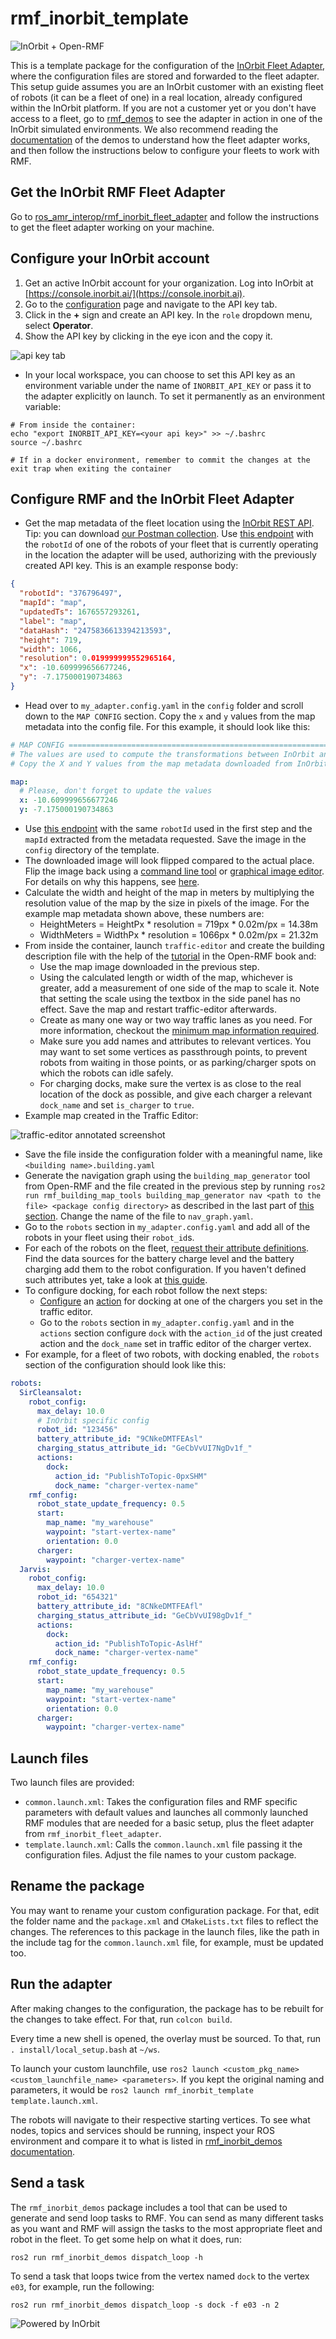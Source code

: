 # rmf_inorbit_template

![InOrbit + Open-RMF](assets/open%20rmf%20inorbit%20github%20header%20narrow%202.png)

This is a template package for the configuration of the [InOrbit Fleet Adapter](https://github.com/inorbit-ai/ros_amr_interop/tree/humble-devel/rmf_inorbit_fleet_adapter), where the configuration files are stored and forwarded to the fleet adapter.
This setup guide assumes you are an InOrbit customer with an existing fleet of robots (it can be a fleet of one) in a real location, already configured within the InOrbit platform. If you are not a customer yet or you don't have access to a fleet, go to [rmf_demos](https://github.com/inorbit-ai/rmf_inorbit_examples/tree/main/rmf_inorbit_demos) to see the adapter in action in one of the InOrbit simulated environments. We also recommend reading the [documentation](https://github.com/inorbit-ai/rmf_inorbit_examples/tree/main/rmf_inorbit_demos/README.md) of the demos to understand how the fleet adapter works, and then follow the instructions below to configure your fleets to work with RMF.

## Get the InOrbit RMF Fleet Adapter

Go to [ros_amr_interop/rmf_inorbit_fleet_adapter](https://github.com/inorbit-ai/ros_amr_interop/tree/humble-devel/rmf_inorbit_fleet_adapter) and follow the instructions to get the fleet adapter working on your machine.

## Configure your InOrbit account

1. Get an active InOrbit account for your organization. Log into InOrbit at [https://console.inorbit.ai/](https://console.inorbit.ai).
2. Go to the [configuration](https://console.inorbit.ai/configuration) page and navigate to the API key tab.
3. Click in the **+** sign and create an API key. In the `role` dropdown menu, select **Operator**.
4. Show the API key by clicking in the eye icon and the copy it.

![api key tab](assets/api%20key.png)

- In your local workspace, you can choose to set this API key as an environment variable under the name of `INORBIT_API_KEY` or pass it to the adapter explicitly on launch. To set it permanently as an environment variable:

```
# From inside the container:
echo "export INORBIT_API_KEY=<your api key>" >> ~/.bashrc
source ~/.bashrc

# If in a docker environment, remember to commit the changes at the exit trap when exiting the container
```

## Configure RMF and the InOrbit Fleet Adapter

- Get the map metadata of the fleet location using the [InOrbit REST API](https://api.inorbit.ai/docs/index.html). Tip: you can download [our Postman collection](https://api.inorbit.ai/docs/index.html#tag/Postman). Use [this endpoint](https://api.inorbit.ai/docs/index.html#operation/getCurrentMap) with the `robotId` of one of the robots of your fleet that is currently operating in the location the adapter will be used, authorizing with the previously created API key. This is an example response body:

```json
{
  "robotId": "376796497",
  "mapId": "map",
  "updatedTs": 1676557293261,
  "label": "map",
  "dataHash": "2475836613394213593",
  "height": 719,
  "width": 1066,
  "resolution": 0.019999999552965164,
  "x": -10.609999656677246,
  "y": -7.175000190734863
}
```

- Head over to `my_adapter.config.yaml` in the `config` folder and scroll down to the `MAP CONFIG` section. Copy the `x` and `y` values from the map metadata into the config file. For this example, it should look like this:

```yaml
# MAP CONFIG ===================================================================
# The values are used to compute the transformations between InOrbit and RMF coordinate systems
# Copy the X and Y values from the map metadata downloaded from InOrbit

map:
  # Please, don't forget to update the values
  x: -10.609999656677246
  y: -7.175000190734863
```

- Use [this endpoint](https://api.inorbit.ai/docs/index.html#operation/downloadMap) with the same `robotId` used in the first step and the `mapId` extracted from the metadata requested. Save the image in the `config` directory of the template.
- The downloaded image will look flipped compared to the actual place. Flip the image back using a [command line tool](https://imagemagick.org/script/command-line-options.php#flip) or [graphical image editor](https://www.gimp.org/). For details on why this happens, see [here](https://developer.inorbit.ai/docs#maps).
- Calculate the width and height of the map in meters by multiplying the resolution value of the map by the size in pixels of the image. For the example map metadata shown above, these numbers are:
  - HeightMeters = HeightPx \* resolution = 719px \* 0.02m/px = 14.38m
  - WidthMeters = WidthPx \* resolution = 1066px \* 0.02m/px = 21.32m
- From inside the container, launch `traffic-editor` and create the building description file with the help of the [tutorial](https://osrf.github.io/ros2multirobotbook/traffic-editor.html) in the Open-RMF book and:
  - Use the map image downloaded in the previous step.
  - Using the calculated length or width of the map, whichever is greater, add a measurement of one side of the map to scale it. Note that setting the scale using the textbox in the side panel has no effect. Save the map and restart traffic-editor afterwards.
  - Create as many one way or two way traffic lanes as you need. For more information, checkout the [minimum map information required](https://osrf.github.io/ros2multirobotbook/integration_nav-maps.html?highlight=parking#minimum-map-information-required).
  - Make sure you add names and attributes to relevant vertices. You may want to set some vertices as passthrough points, to prevent robots from waiting in those points, or as parking/charger spots on which the robots can idle safely.
  - For charging docks, make sure the vertex is as close to the real location of the dock as possible, and give each charger a relevant `dock_name` and set `is_charger` to `true`.
- Example map created in the Traffic Editor:

![traffic-editor annotated screenshot](assets/traffic-editor%20annotated%20screenshot.png)

- Save the file inside the configuration folder with a meaningful name, like `<building name>.building.yaml`
- Generate the navigation graph using the `building_map_generator` tool from Open-RMF and the file created in the previous step by running `ros2 run rmf_building_map_tools building_map_generator nav <path to the file> <package config directory>` as described in the last part of [this section](https://osrf.github.io/ros2multirobotbook/simulation.html#building-map-generator). Change the name of the file to `nav_graph.yaml`.
- Go to the `robots` section in `my_adapter.config.yaml` and add all of the robots in your fleet using their `robot_id`s.
- For each of the robots on the fleet, [request their attribute definitions](https://api.inorbit.ai/docs/index.html#operation/getRobotAttributeDefinitions). Find the data sources for the battery charge level and the battery charging add them to the robot configuration. If you haven't defined such attributes yet, take a look at [this guide](https://www.inorbit.ai/docs#customize-robot).
- To configure docking, for each robot follow the next steps:
  - [Configure](https://developer.inorbit.ai/docs#configuring-action-definitions) an [action](https://www.inorbit.ai/docs#configure-actions) for docking at one of the chargers you set in the traffic editor.
  - Go to the `robots` section in `my_adapter.config.yaml` and in the `actions` section configure `dock` with the `action_id` of the just created action and the `dock_name` set in traffic editor of the charger vertex.
- For example, for a fleet of two robots, with docking enabled, the `robots` section of the configuration should look like this:

```yaml
robots:
  SirCleansalot:
    robot_config:
      max_delay: 10.0
      # InOrbit specific config
      robot_id: "123456"
      battery_attribute_id: "9CNkeDMTFEAsl"
      charging_status_attribute_id: "GeCbVvUI7NgDv1f_"
      actions:
        dock:
          action_id: "PublishToTopic-0pxSHM"
          dock_name: "charger-vertex-name"
    rmf_config:
      robot_state_update_frequency: 0.5
      start:
        map_name: "my_warehouse"
        waypoint: "start-vertex-name"
        orientation: 0.0
      charger:
        waypoint: "charger-vertex-name"
  Jarvis:
    robot_config:
      max_delay: 10.0
      robot_id: "654321"
      battery_attribute_id: "8CNkeDMTFEAfl"
      charging_status_attribute_id: "GeCbVvUI98gDv1f_"
      actions:
        dock:
          action_id: "PublishToTopic-AslHf"
          dock_name: "charger-vertex-name"
    rmf_config:
      robot_state_update_frequency: 0.5
      start:
        map_name: "my_warehouse"
        waypoint: "start-vertex-name"
        orientation: 0.0
      charger:
        waypoint: "charger-vertex-name"
```

## Launch files

Two launch files are provided:

- `common.launch.xml`: Takes the configuration files and RMF specific parameters with default values and launches all commonly launched RMF modules that are needed for a basic setup, plus the fleet adapter from `rmf_inorbit_fleet_adapter`.
- `template.launch.xml`: Calls the `common.launch.xml` file passing it the configuration files. Adjust the file names to your custom package.

## Rename the package

You may want to rename your custom configuration package. For that, edit the folder name and the `package.xml` and `CMakeLists.txt` files to reflect the changes. The references to this package in the launch files, like the path in the include tag for the `common.launch.xml` file, for example, must be updated too.

## Run the adapter

After making changes to the configuration, the package has to be rebuilt for the changes to take effect. For that, run `colcon build`.

Every time a new shell is opened, the overlay must be sourced. To that, run `. install/local_setup.bash` at `~/ws`.

To launch your custom launchfile, use `ros2 launch <custom_pkg_name> <custom_launchfile_name> <parameters>`. If you kept the original naming and parameters, it would be `ros2 launch rmf_inorbit_template template.launch.xml`.

The robots will navigate to their respective starting vertices.
To see what nodes, topics and services should be running, inspect your ROS environment and compare it to what is listed in [rmf_inorbit_demos documentation](https://github.com/inorbit-ai/rmf_inorbit_examples/tree/main/rmf_inorbit_demos/README.md#nodes).

## Send a task

The `rmf_inorbit_demos` package includes a tool that can be used to generate and send loop tasks to RMF. You can send as many different tasks as you want and RMF will assign the tasks to the most appropriate fleet and robot in the fleet.
To get some help on what it does, run:

```
ros2 run rmf_inorbit_demos dispatch_loop -h
```

To send a task that loops twice from the vertex named `dock` to the vertex `e03`, for example, run the following:

```
ros2 run rmf_inorbit_demos dispatch_loop -s dock -f e03 -n 2
```

![Powered by InOrbit](assets/open%20rmf%20inorbit%20github%20footer.png)
